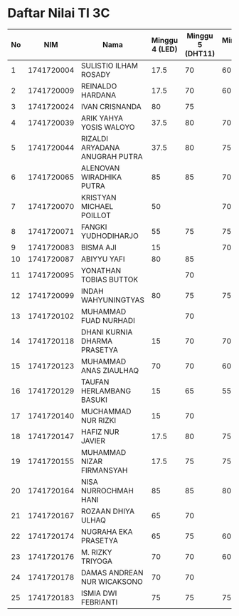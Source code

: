 # Daftar Nilai TI 3C


| No | NIM        | Nama                           | Minggu 4 \(LED\) | Minggu 5 \(DHT11\) | Minggu 6 | Minggu 7 | Minggu 8 |
|----|------------|--------------------------------|------------------|--------------------|----------|----------|----------|
| 1  | 1741720004 | SULISTIO ILHAM ROSADY          | 17\.5            | 70                 | 60       | 65       | 70       |
| 2  | 1741720009 | REINALDO HARDANA               | 17\.5            | 70                 | 60       |          | 70       |
| 3  | 1741720024 | IVAN CRISNANDA                 | 80               | 75                 |          | 70       | 75       |
| 4  | 1741720039 | ARIK YAHYA YOSIS WALOYO        | 37\.5            | 80                 | 70       |          | 80       |
| 5  | 1741720044 | RIZALDI ARYADANA ANUGRAH PUTRA | 37\.5            | 80                 | 75       | 80       | 80       |
| 6  | 1741720065 | ALENOVAN WIRADHIKA PUTRA       | 85               | 85                 | 70       | 75       | 75       |
| 7  | 1741720070 | KRISTYAN MICHAEL POILLOT       | 50               |                    | 70       | 70       | 70       |
| 8  | 1741720071 | FANGKI YUDHODIHARJO            | 55               | 75                 | 75       | 70       | 75       |
| 9  | 1741720083 | BISMA AJI                      | 15               |                    | 70       | 70       | 75       |
| 10 | 1741720087 | ABIYYU YAFI                    | 80               | 85                 |          |          | 75       |
| 11 | 1741720095 | YONATHAN TOBIAS BUTTOK         |                  | 70                 |          | 65       |          |
| 12 | 1741720099 | INDAH WAHYUNINGTYAS            | 80               | 75                 | 75       |          | 80       |
| 13 | 1741720102 | MUHAMMAD FUAD NURHADI          |                  | 70                 |          | 50       | 70       |
| 14 | 1741720118 | DHANI KURNIA DHARMA PRASETYA   | 15               | 70                 | 70       | 65       | 70       |
| 15 | 1741720123 | MUHAMMAD ANAS ZIAULHAQ         | 70               | 70                 | 60       | 70       | 70       |
| 16 | 1741720129 | TAUFAN HERLAMBANG BASUKI       | 15               | 65                 | 55       |          | 70       |
| 17 | 1741720140 | MUCHAMMAD NUR RIZKI            | 15               | 70                 |          | 70       |          |
| 18 | 1741720147 | HAFIZ NUR JAVIER               | 17\.5            | 80                 | 75       | 70       | 80       |
| 19 | 1741720155 | MUHAMMAD NIZAR FIRMANSYAH      | 17\.5            | 75                 | 75       | 75       | 80       |
| 20 | 1741720164 | NISA NURROCHMAH HANI           | 85               | 85                 | 80       | 70       | 80       |
| 21 | 1741720167 | ROZAAN DHIYA ULHAQ             | 65               | 70                 |          |          |          |
| 22 | 1741720174 | NUGRAHA EKA PRASETYA           | 65               | 75                 | 60       |          | 70       |
| 23 | 1741720176 | M\. RIZKY TRIYOGA              | 70               | 70                 | 60       | 75       | 60       |
| 24 | 1741720178 | DAMAS ANDREAN NUR WICAKSONO    | 70               | 70                 |          | 60       | 65       |
| 25 | 1741720183 | ISMIA DWI FEBRIANTI            | 75               | 75                 | 75       | 75       | 80       |